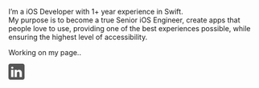 
I’m a iOS Developer with 1+ year experience in Swift.<br>
My purpose is to become a true Senior iOS Engineer, create apps that people love to use, providing one of the best experiences possible, while ensuring the highest level of accessibility.




Working on my page..




<a href="https://www.linkedin.com/in/makutsu/"><img src="images/linkedin.png" width="32"/></a>
&nbsp;
<!--<a href=""><img src="images/appstore.png" width="34"/></a>
[<img src="" width="720">](#bottom)

<!--
**amtkdev/amtkdev** is a ✨ _special_ ✨ repository because its `README.md` (this file) appears on your GitHub profile.

Here are some ideas to get you started:

- 🔭 I’m currently working on ...
- 🌱 I’m currently learning ...
- 👯 I’m looking to collaborate on ...
- 🤔 I’m looking for help with ...
- 💬 Ask me about ...
- 📫 How to reach me: ...
- 😄 Pronouns: ...
- ⚡ Fun fact: ...
-->
